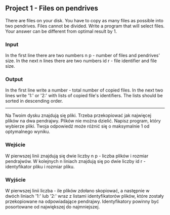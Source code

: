 ## Project 1 - Files on pendrives

There are files on your disk. You have to copy as many files as possible into two pendrives. Files cannot be divided. Write a program that will select files. Your answer can be different from optimal result by 1.

### Input

In the first line there are two numbers n p - number of files and pendrives' size.
In the next n lines there are two numbers id r - file identifier and file size.

### Output

In the first line write a number - total number of copied files. In the next two lines write '1:' or '2:' with lists of copied file's identifiers. The lists should be sorted in descending order.

-------------------------------------------------------------------------------------------------------------------------------------------------------------

Na Twoim dysku znajdują się pliki. Trzeba przekopiować jak najwięcej plików na dwa pendrajwy. Plików nie można dzielić. Napisz program, który wybierze pliki. Twoja odpowiedź może różnić się o maksymalnie 1 od optymalnego wyniku.

### Wejście

W pierwszej linii znajdują się dwie liczby n p - liczba plików i rozmiar pendrajwów.
W kolejnych n liniach znajdują się po dwie liczby id r - identyfikator pliku i rozmiar pliku.

### Wyjście

W pierwszej linii liczba - ile plików zdołano skopiować, a następnie w dwóch liniach '1:' lub '2:' wraz z listami identyfikatorów plików, które zostały przekopiowane na odpowiadające pendrajwy. Identyfikatory powinny być posortowane od największej do najmniejszej.
